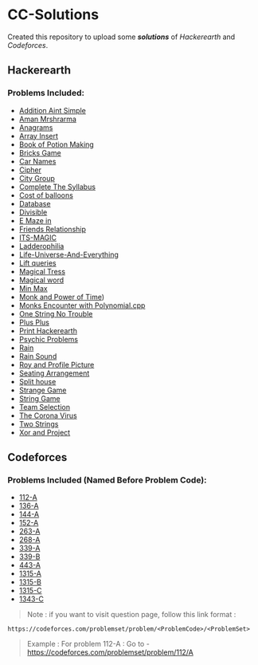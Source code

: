# CC-Solutions
 Created this repository to upload some ***solutions*** of _Hackerearth_ and _Codeforces_.
## Hackerearth
### Problems Included:
- [Addition Aint Simple](Hackerearth/Addition-aint-simple.cpp)
- [Aman Mrshrarma](Hackerearth/Aman-mrsharma.cpp)
- [Anagrams](Hackerearth/Anagrams.cpp)
- [Array Insert](Hackerearth/Array-insert.cpp)
- [Book of Potion Making](Hackerearth/Book-of-Potion-Making.cpp)
- [Bricks Game](Hackerearth/Bricks-Game.cpp)
- [Car Names](Hackerearth/car-names.cpp)
- [Cipher](Hackerearth/Cipher.cpp)
- [City Group](Hackerearth/City-group.cpp)
- [Complete The Syllabus](Hackerearth/Complete-The-Syllabus.cpp)
- [Cost of balloons](Hackerearth/Cost-of-balloons.cpp)
- [Database](Hackerearth/Database.cpp)
- [Divisible](Hackerearth/Divisible.cpp)
- [E Maze in](Hackerearth/E-Maze-in.cpp)
- [Friends Relationship](Hackerearth/Friends-Relationship.cpp)
- [ITS-MAGIC](Hackerearth/ITS-MAGIC.cpp)
- [Ladderophilia](Hackerearth/Ladderophilia.cpp)
- [Life-Universe-And-Everything](Hackerearth/Life-Universe-And-Everything.cpp)
- [Lift queries](Hackerearth/Lift-queries.cpp)
- [Magical Tress](Hackerearth/Magical-Tree.cpp)
- [Magical word](Hackerearth/Magical-word.cpp)
- [Min Max](Hackerearth/Min-Max.cpp)
- [Monk and Power of Time](Hackerearth/Monk-And-Power-Of-Time.cpp))
- [Monks Encounter with Polynomial.cpp](Hackerearth/Monks-Encounter-with-Polynomial.cpp)
- [One String No Trouble](Hackerearth/One-String-No-Trouble.cpp)
- [Plus Plus](Hackerearth/Plus-Plus.cpp)
- [Print Hackerearth](Hackerearth/print-hackerearth.cpp)
- [Psychic Problems](Hackerearth/psychic-problems.cpp)
- [Rain](Hackerearth/Rain.cpp)
- [Rain Sound](Hackerearth/rain-sound.cpp)
- [Roy and Profile Picture](Hackerearth/Roy-and-Profile-Picture.cpp)
- [Seating Arrangement](Hackerearth/Seating-Arrangement.cpp)
- [Split house](Hackerearth/Split-house.cpp)
- [Strange Game](Hackerearth/Strange-Game.cpp)
- [String Game](Hackerearth/String-game.cpp)
- [Team Selection](Hackerearth/Team-Selection.cpp)
- [The Corona Virus](Hackerearth/The-Corona-Virus.cpp)
- [Two Strings](Hackerearth/Two-Strings.cpp)
- [Xor and Project](Hackerearth/Xor-And-Project.cpp)

## Codeforces
### Problems Included (Named Before Problem Code):
- [112-A](Codeforces/112-A) 
- [136-A](Codeforces/136-A)
- [144-A](Codeforces/144-A)
- [152-A](Codeforces/152-A)
- [263-A](Codeforces/263-A)
- [268-A](Codeforces/268-A)
- [339-A](Codeforces/339-A)
- [339-B](Codeforces/339-B)
- [443-A](Codeforces/443-A)
- [1315-A](Codeforces/1315-A)
- [1315-B](Codeforces/1315-B)
- [1315-C](Codeforces/1315-C)
- [1343-C](Codeforces/1343-C)

> Note : if you want to visit question page, follow this link format : 
```
https://codeforces.com/problemset/problem/<ProblemCode>/<ProblemSet>
```
> Example : For problem 112-A : Go to - https://codeforces.com/problemset/problem/112/A 
